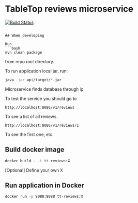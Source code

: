 # TableTop reviews microservice
[![Build Status](https://travis-ci.org/TableTopLtd/tt-reviews.svg?branch=master)](https://travis-ci.org/TableTopLtd/tt-reviews)
```

## When developing

Run
```bash
mvn clean package
```
from repo root directory.

To run application local jar, run:
```bash
java -jar api/target/*.jar
```

Microservice finds database through ip

To test the service you should go to
```
http://localhost:8086/v1/reviews
```
To see a list of all reviews.

```
http://localhost:8086/v1/reviews/1
```
To see the first one, etc.

## Build docker image
```bash
docker build . -t tt-reviews:X
```

[Optional] Define your own X

## Run application in Docker
```bash
docker run -p 8088:8088 tt-reviews:X
```

